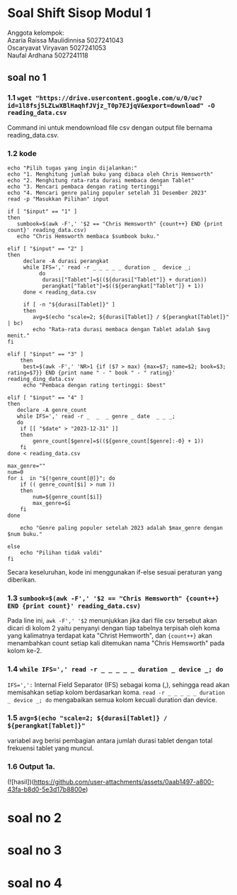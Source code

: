 # Soal Shift Sisop Modul 1
Anggota kelompok: <br />
Azaria Raissa Maulidinnisa 5027241043 <br />
Oscaryavat Viryavan 5027241053 <br />
Naufal Ardhana 5027241118 <br />

## soal no 1
### 1.1 `wget "https://drive.usercontent.google.com/u/0/uc?id=1l8fsj5LZLwXBlHaqhfJVjz_T0p7EJjqV&export=download" -O reading_data.csv` 
Command ini untuk mendownload file csv dengan output file bernama reading_data.csv.

### 1.2 kode
```
echo "Pilih tugas yang ingin dijalankan:"
echo "1. Menghitung jumlah buku yang dibaca oleh Chris Hemsworth"
echo "2. Menghitung rata-rata durasi membaca dengan Tablet"
echo "3. Mencari pembaca dengan rating tertinggi"
echo "4. Mencari genre paling populer setelah 31 Desember 2023"
read -p "Masukkan Pilihan" input

if [ "$input" == "1" ]
then
   sumbook=$(awk -F',' '$2 == "Chris Hemsworth" {count++} END {print count}' reading_data.csv)
   echo "Chris Hemsworth membaca $sumbook buku."

elif [ "$input" == "2" ]
then
     declare -A durasi perangkat
     while IFS=',' read -r _ _ _ _ _ duration _  device _;
          do
           durasi["Tablet"]=$((${durasi["Tablet"]} + duration))
           perangkat["Tablet"]=$((${perangkat["Tablet"]} + 1))
     done < reading_data.csv

     if [ -n "${durasi[Tablet]}" ]
     then
        avg=$(echo "scale=2; ${durasi[Tablet]} / ${perangkat[Tablet]}" | bc)
        echo "Rata-rata durasi membaca dengan Tablet adalah $avg menit."
fi

elif [ "$input" == "3" ]
    then
     best=$(awk -F',' 'NR>1 {if ($7 > max) {max=$7; name=$2; book=$3; rating=$7}} END {print name " - " book " - " rating}' reading_ding_data.csv
     echo "Pembaca dengan rating tertinggi: $best"

elif [ "$input" == "4" ]
then
   declare -A genre_count
   while IFS=',' read -r _  _  _ genre _ date  _ _ _;
   do
    if [[ "$date" > "2023-12-31" ]]
    then
        genre_count[$genre]=$((${genre_count[$genre]:-0} + 1))
    fi
done < reading_data.csv

max_genre=""
num=0
for i  in "${!genre_count[@]}"; do
    if (( genre_count[$i] > num ))
    then
        num=${genre_count[$i]}
        max_genre=$i
    fi
done

    echo "Genre paling populer setelah 2023 adalah $max_genre dengan $num buku."

else
    echo "Pilihan tidak valdi"
fi
```
Secara keseluruhan, kode ini menggunakan if-else sesuai peraturan yang diberikan.
### 1.3 `sumbook=$(awk -F',' '$2 == "Chris Hemsworth" {count++} END {print count}' reading_data.csv)`
Pada line ini, `awk -F',' '$2` menunjukkan jika dari file csv tersebut akan dicari di kolom 2 yaitu penyanyi dengan tiap tabelnya terpisah oleh koma yang kalimatnya terdapat kata "Christ Hemworth", dan
`{count++}` akan menambahkan count setiap kali ditemukan nama "Chris Hemsworth" pada kolom ke-2.
### 1.4 `while IFS=',' read -r _ _ _ _ _ duration _ device _; do`
`IFS=',':` Internal Field Separator (IFS) sebagai koma (,), sehingga read akan memisahkan setiap kolom berdasarkan koma.
`read -r _ _ _ _ _ duration _ device _; do` mengabaikan semua kolom kecuali duration dan device.
### 1.5 `avg=$(echo "scale=2; ${durasi[Tablet]} / ${perangkat[Tablet]}"`
variabel avg berisi pembagian antara jumlah durasi tablet dengan total frekuensi tablet yang muncul.
### 1.6 Output 1a.
(![hasil])(https://github.com/user-attachments/assets/0aab1497-a800-43fa-b8d0-5e3d17b8800e)
# soal no 2

# soal no 3

# soal no 4
